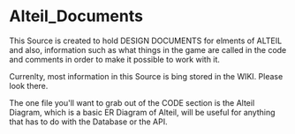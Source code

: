 Alteil_Documents
================

This Source is created to hold DESIGN DOCUMENTS for elments of ALTEIL and also, information such as what things in the game are called in the code and comments in order to make it possible to work with it.

Currenlty, most information in this Source is bing stored in the WIKI.  Please look there.

The one file you'll want to grab out of the CODE section is the Alteil Diagram, which is a basic ER Diagram of Alteil, will be useful for anything that has to do with the Database or the API.
